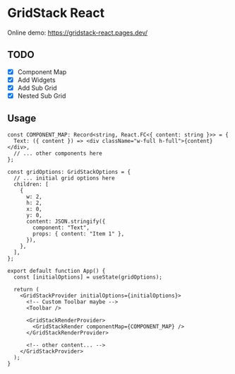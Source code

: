 # GridStack React

Online demo: https://gridstack-react.pages.dev/

## TODO

- [x] Component Map
- [x] Add Widgets
- [x] Add Sub Grid
- [x] Nested Sub Grid

## Usage

```tsx
const COMPONENT_MAP: Record<string, React.FC<{ content: string }>> = {
  Text: ({ content }) => <div className="w-full h-full">{content}</div>,
  // ... other components here
};

const gridOptions: GridStackOptions = {
  // ... initial grid options here
  children: [
    {
      w: 2,
      h: 2,
      x: 0,
      y: 0,
      content: JSON.stringify({
        component: "Text",
        props: { content: "Item 1" },
      }),
    },
  ],
};

export default function App() {
  const [initialOptions] = useState(gridOptions);

  return (
    <GridStackProvider initialOptions={initialOptions}>
      <!-- Custom Toolbar maybe -->
      <Toolbar />

      <GridStackRenderProvider>
        <GridStackRender componentMap={COMPONENT_MAP} />
      </GridStackRenderProvider>

      <!-- other content... -->
    </GridStackProvider>
  );
}
```
